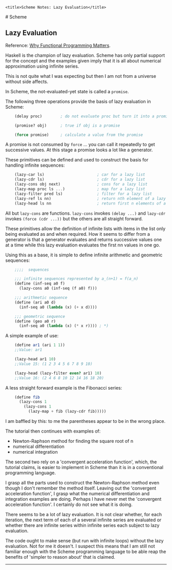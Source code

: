 <!DOCTYPE html>
<html lang="en-GB">
    <!-- scheme notes by NewForester is licensed under a Creative Commons Attribution-ShareAlike 4.0 International Licence. -->
<head>
    <meta charset="UTF-8" />
    <meta name="description" content="Notes on the Yet Another Scheme Introduction tutorial" />
    <meta name="keywords" content="Scheme" />
    <meta name="author" content="NewForester" />
    <meta name="viewport" content="width=device-width, initial-scale=1.0" />
    <link rel="stylesheet" href="../styles/style-sheet.css" />

    <title>Scheme Notes: Lazy Evaluation</title>
</head>

<body>
# Scheme

## Lazy Evaluation

Reference: [Why Functional Programming Matters](http://www.md.chalmers.se/~rjmh/Papers/whyfp.html).

Haskell is the champion of lazy evaluation.
Scheme has only partial support for the concept and
the examples given imply that it is all about numerical approximation using infinite series.

This is not quite what I was expecting but then I am not from a universe without side affects.

In Scheme, the not-evaluated-yet state is called a `promise`.

The following three operations provide the basis of lazy evaluation in Scheme:

```scheme
    (delay proc)        ; do not evaluate proc but turn it into a promise

    (promise? obj)      ; true if obj is a promise

    (force promise)     ; calculate a value from the promise
```

A promise is not consumed by `force` ... you can call it repeatedly to get successive values.
At this stage a promise looks a lot like a generator.

These primitives can be defined and used to construct the basis for handling infinite sequences:

```scheme
    (lazy-car ls)                       ; car for a lazy list
    (lazy-cdr ls)                       ; cdr for a lazy list
    (lazy-cons obj next)                ; cons for a lazy list
    (lazy-map proc ls ...)              ; map for a lazy list
    (lazy-filter pred ls)               ; filter for a lazy list
    (lazy-ref ls nn)                    ; return nth element of a lazy list
    (lazy-head ls nn                    ; return first n elements of a lazy list
```

All but `lazy-cons` are functions.  `lazy-cons` invokes `(delay ...)` and `lazy-cdr` invokes `(force (cdr ...))`
but the others are all straight forward.

These primitives allow the definition of infinite lists with items in the list only being evaluated as and when required.
How it seems to differ from a generator is that a generator evaluates and returns successive values one at a time
while this lazy evaluation evaluates the first nn values in one go.

Using this as a base, it is simple to define infinite arithmetic and geometric sequences:

```scheme
    ;;;;  sequences

    ;;; infinite sequences represented by a_(n+1) = f(a_n)
    (define (inf-seq a0 f)
      (lazy-cons a0 (inf-seq (f a0) f)))

    ;;; arithmetic sequence
    (define (ari a0 d)
      (inf-seq a0 (lambda (x) (+ x d))))

    ;;; geometric sequence
    (define (geo a0 r)
      (inf-seq a0 (lambda (x) (* x r)))) ; *)

```

A simple example of use:

```scheme
    (define ar1 (ari 1 1))
    ;;Value: ar1

    (lazy-head ar1 10)
    ;;Value 15: (1 2 3 4 5 6 7 8 9 10)

    (lazy-head (lazy-filter even? ar1) 10)
    ;;Value 16: (2 4 6 8 10 12 14 16 18 20)
```

A less straight forward example is the Fibonacci series:

```scheme
    (define fib
      (lazy-cons 1
        (lazy-cons 1
          (lazy-map + fib (lazy-cdr fib)))))
```

I am baffled by this:  to me the parentheses appear to be in the wrong place.

The tutorial then continues with examples of:

  * Newton-Raphson method for finding the square root of n
  * numerical differentiation
  * numerical integration

The second two rely on a 'convergent acceleration function', which, the tutorial claims,
is easier to implement in Scheme than it is in a conventional programming language.

I grasp all the parts used to construct the Newton-Raphson method even though I don't remember the method itself.
Leaving out the 'convergent acceleration function', I grasp what the numerical differentiation and integration examples are doing.
Perhaps I have never met the 'convergent acceleration function'.
I certainly do not see what it is doing.

There seems to be a lot of lazy evaluation.
It is not clear whether, for each iteration, the next term of each of a several infinite series are evaluated or
whether there are infinite series within infinite series each subject to lazy evaluation.

The code ought to make sense (but run with infinite loops) without the lazy evaluation.
Not for me it doesn't.
I suspect this means that I am still not familiar enough with the Scheme programming language to be able reap the benefits of 'simpler to reason about' that is claimed.

---

</body>
</html>
